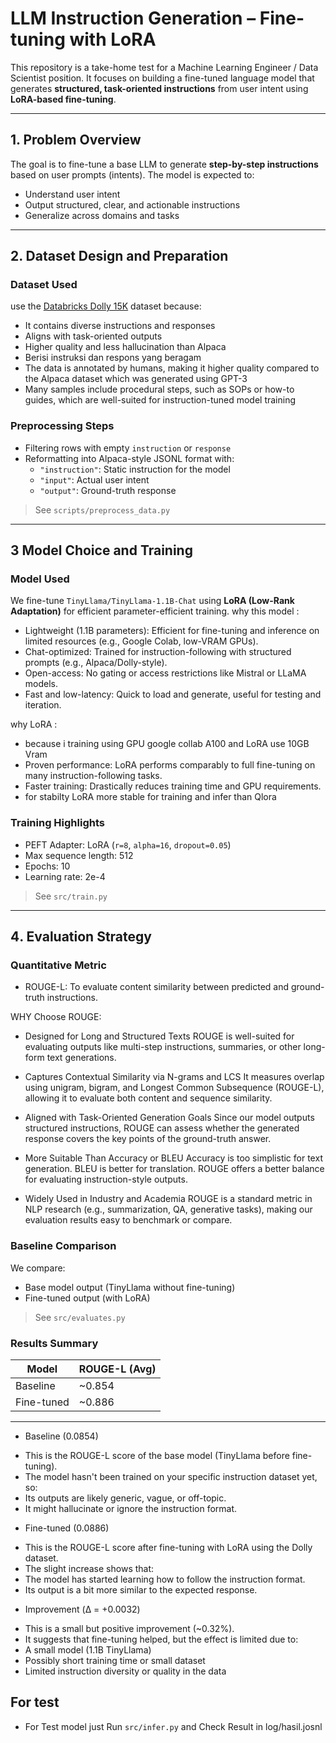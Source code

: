 # LLM Instruction Generation – Fine-tuning with LoRA

This repository is a take-home test for a Machine Learning Engineer / Data Scientist position. It focuses on building a fine-tuned language model that generates **structured, task-oriented instructions** from user intent using **LoRA-based fine-tuning**.

---

## 1. Problem Overview

The goal is to fine-tune a base LLM to generate **step-by-step instructions** based on user prompts (intents). The model is expected to:
- Understand user intent
- Output structured, clear, and actionable instructions
- Generalize across domains and tasks

---

## 2. Dataset Design and Preparation

### Dataset Used
 use the [Databricks Dolly 15K](https://huggingface.co/datasets/databricks/databricks-dolly-15k) dataset because:
- It contains diverse instructions and responses
- Aligns with task-oriented outputs
- Higher quality and less hallucination than Alpaca
- Berisi instruksi dan respons yang beragam
- The data is annotated by humans, making it higher quality compared to the Alpaca dataset which was generated using GPT-3
- Many samples include procedural steps, such as SOPs or how-to guides, which are well-suited for instruction-tuned model training

### Preprocessing Steps
- Filtering rows with empty `instruction` or `response`
- Reformatting into Alpaca-style JSONL format with:
  - `"instruction"`: Static instruction for the model
  - `"input"`: Actual user intent
  - `"output"`: Ground-truth response

> See `scripts/preprocess_data.py`

---

## 3️ Model Choice and Training

### Model Used
We fine-tune `TinyLlama/TinyLlama-1.1B-Chat` using **LoRA (Low-Rank Adaptation)** for efficient parameter-efficient training.
why this model :
-  Lightweight (1.1B parameters): Efficient for fine-tuning and inference on limited resources (e.g., Google Colab, low-VRAM GPUs).
-  Chat-optimized: Trained for instruction-following with structured prompts (e.g., Alpaca/Dolly-style).
-  Open-access: No gating or access restrictions like Mistral or LLaMA models.
-  Fast and low-latency: Quick to load and generate, useful for testing and iteration.

why LoRA :

- because i training using GPU google collab A100 and LoRA use 10GB Vram
- Proven performance: LoRA performs comparably to full fine-tuning on many instruction-following tasks.
- Faster training: Drastically reduces training time and GPU requirements.
- for stabilty LoRA more stable for training and infer than Qlora


### Training Highlights
- PEFT Adapter: LoRA (`r=8`, `alpha=16`, `dropout=0.05`)
- Max sequence length: 512
- Epochs: 10
- Learning rate: 2e-4

> See `src/train.py`

---

## 4️. Evaluation Strategy

### Quantitative Metric
- ROUGE-L: To evaluate content similarity between predicted and ground-truth instructions.

WHY Choose ROUGE:
- Designed for Long and Structured Texts
    ROUGE is well-suited for evaluating outputs like multi-step instructions, summaries, or other long-form text generations.

- Captures Contextual Similarity via N-grams and LCS
    It measures overlap using unigram, bigram, and Longest Common Subsequence (ROUGE-L), allowing it to evaluate both content and sequence similarity.

- Aligned with Task-Oriented Generation Goals
    Since our model outputs structured instructions, ROUGE can assess whether the generated response covers the key points of the ground-truth answer.

- More Suitable Than Accuracy or BLEU
    Accuracy is too simplistic for text generation. BLEU is better for translation. ROUGE offers a better balance for evaluating instruction-style outputs.

- Widely Used in Industry and Academia
    ROUGE is a standard metric in NLP research (e.g., summarization, QA, generative tasks), making our evaluation results easy to benchmark or compare.

###  Baseline Comparison
We compare:
- Base model output (TinyLlama without fine-tuning)
- Fine-tuned output (with LoRA)

> See `src/evaluates.py`

### Results Summary
| Model         | ROUGE-L (Avg) |
|---------------|---------------|
| Baseline      | ~0.854        |
| Fine-tuned    | ~0.886        |

---

* Baseline (0.0854)
- This is the ROUGE-L score of the base model (TinyLlama before fine-tuning).
- The model hasn't been trained on your specific instruction dataset yet, so:
- Its outputs are likely generic, vague, or off-topic.
- It might hallucinate or ignore the instruction format.

* Fine-tuned (0.0886)
- This is the ROUGE-L score after fine-tuning with LoRA using the Dolly dataset.
- The slight increase shows that:
- The model has started learning how to follow the instruction format.
- Its output is a bit more similar to the expected response.

* Improvement (Δ = +0.0032)
- This is a small but positive improvement (~0.32%).
- It suggests that fine-tuning helped, but the effect is limited due to:
- A small model (1.1B TinyLlama)
- Possibly short training time or small dataset
- Limited instruction diversity or quality in the data


## For test 
- For Test model just Run `src/infer.py` and Check Result in log/hasil.josnl

